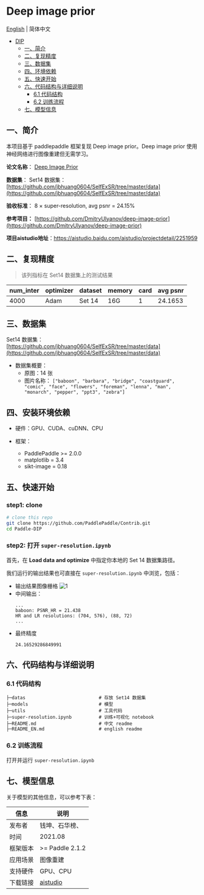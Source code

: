 ﻿# Deep image prior

[English](./README_EN.md) | 简体中文
   
   * [DIP](#resnet)
      * [一、简介](#一简介)
      * [二、复现精度](#二复现精度)
      * [三、数据集](#三数据集)
      * [四、环境依赖](#四安装环境依赖)
      * [五、快速开始](#五快速开始)
      * [六、代码结构与详细说明](#六代码结构与详细说明)
         * [6.1 代码结构](#61-代码结构)
         * [6.2 训练流程](#62-训练流程)
      * [七、模型信息](#七模型信息)

## 一、简介

本项目基于 paddlepaddle 框架复现 Deep image prior。Deep image prior 使用神经网络进行图像重建但无需学习。


**论文名称**： [Deep Image Prior](https://arxiv.org/pdf/1711.10925.pdf)

**数据集**： Set14 数据集： [https://github.com/jbhuang0604/SelfExSR/tree/master/data](https://github.com/jbhuang0604/SelfExSR/tree/master/data)

**验收标准**： 8 × super-resolution, avg psnr = 24.15%

**参考项目：** [https://github.com/DmitryUlyanov/deep-image-prior](https://github.com/DmitryUlyanov/deep-image-prior)

**项目aistudio地址**：https://aistudio.baidu.com/aistudio/projectdetail/2251959

## 二、复现精度

> 该列指标在 Set14 数据集上的测试结果

|num_inter | optimizer | dataset | memory | card | avg psnr |
| --- | --- | --- | --- | --- | --- |
| 4000 | Adam | Set 14 | 16G | 1 | 24.1653 |

## 三、数据集

Set14 数据集： [https://github.com/jbhuang0604/SelfExSR/tree/master/data](https://github.com/jbhuang0604/SelfExSR/tree/master/data)

- 数据集概要：
  - 原图：14 张
  - 图片名称：
    `["baboon", "barbara", "bridge", "coastguard", "comic", "face", "flowers", "foreman", "lenna", "man", "monarch", "pepper", "ppt3", "zebra"]`

## 四、安装环境依赖

- 硬件：GPU、CUDA、cuDNN、CPU

- 框架：
  - PaddlePaddle >= 2.0.0
  - matplotlib = 3.4
  - sikt-image = 0.18

## 五、快速开始

### step1: clone 

```bash
# clone this repo
git clone https://github.com/PaddlePaddle/Contrib.git
cd Paddle-DIP
```

### step2: 打开 `super-resolution.ipynb`
首先，在 **Load data and optimize** 中指定你本地的 Set 14 数据集路径。

我们运行的输出结果也可直接在 `super-resolution.ipynb` 中浏览，包括：

- 输出结果图像栅格
  ![1](https://img-blog.csdnimg.cn/fca0b10c09154e87bd4e15d59ce78176.png)
- 中间输出：
	```
	...
	baboon: PSNR_HR = 21.438
	HR and LR resolutions: (704, 576), (88, 72)
	...
	```
- 最终精度
	```
	24.16529286849991
	```


## 六、代码结构与详细说明

### 6.1 代码结构

```
├─datas                           # 存放 Set14 数据集
├─models                          # 模型
├─utils                           # 工具代码
├─super-resolution.ipynb          # 训练+可视化 notebook
├─README.md                       # 中文 readme
├─README_EN.md                    # english readme
```

### 6.2 训练流程
打开并运行 `super-resolution.ipynb`

## 七、模型信息

关于模型的其他信息，可以参考下表：

| 信息 | 说明 |
| --- | --- |
| 发布者 | 钱坤、石华榜、|
| 时间 | 2021.08 |
| 框架版本 | >= Paddle 2.1.2|
| 应用场景 | 图像重建 |
| 支持硬件 | GPU、CPU |
| 下载链接 |[aistudio](https://aistudio.baidu.com/aistudio/datasetdetail/104172) |

